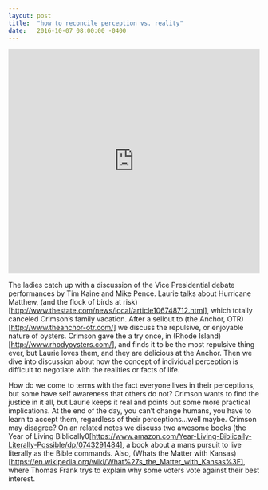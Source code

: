 ```yaml
---
layout: post
title:  "how to reconcile perception vs. reality"
date:   2016-10-07 08:00:00 -0400
---
```

<iframe width="100%" height="450" scrolling="no" frameborder="no" src="https://w.soundcloud.com/player/?url=https%3A//api.soundcloud.com/tracks/286791272&amp;auto_play=false&amp;hide_related=false&amp;show_comments=true&amp;show_user=true&amp;show_reposts=false&amp;visual=true"></iframe>

The ladies catch up with a discussion of the Vice Presidential debate performances by Tim Kaine and Mike Pence. Laurie talks about Hurricane Matthew, (and the flock of birds at risk)[http://www.thestate.com/news/local/article106748712.html], which totally canceled Crimson’s family vacation. After a sellout to (the Anchor, OTR)[http://www.theanchor-otr.com/] we discuss the repulsive, or enjoyable nature of oysters. Crimson gave the a try once, in (Rhode Island)[http://www.rhodyoysters.com/], and finds it to be the most repulsive thing ever, but Laurie loves them, and they are delicious at the Anchor. Then we dive into discussion about how the concept of individual perception is difficult to negotiate with the realities or facts of life. 

How do we come to terms with the fact everyone lives in their perceptions, but some have self awareness that others do not? Crimson wants to find the justice in it all, but Laurie keeps it real and points out some more practical implications. At the end of the day, you can’t change humans, you have to learn to accept them, regardless of their perceptions...well maybe. Crimson may disagree? On an related notes we discuss two awesome books (the Year of Living Biblically0[https://www.amazon.com/Year-Living-Biblically-Literally-Possible/dp/0743291484], a book about a mans pursuit to live literally as the Bible commands. Also, (Whats the Matter with Kansas)[https://en.wikipedia.org/wiki/What%27s_the_Matter_with_Kansas%3F], where Thomas Frank trys to explain why some voters vote against their best interest.
